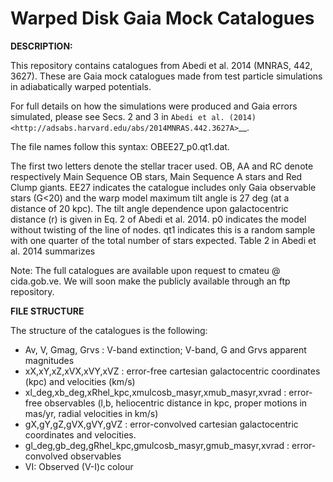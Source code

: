 Warped Disk Gaia Mock Catalogues 
======

**DESCRIPTION:**

This repository contains catalogues from Abedi et al. 2014 (MNRAS, 442, 3627). These are Gaia mock catalogues made from test particle simulations in adiabatically warped potentials. 

For full details on how the simulations were produced and Gaia errors simulated, please see Secs. 2 and 3 in `Abedi et al. (2014) <http://adsabs.harvard.edu/abs/2014MNRAS.442.3627A>`__.

The file names follow this syntax: OBEE27_p0.qt1.dat.

The first two letters denote the stellar tracer used. OB, AA and RC denote respectively Main Sequence OB stars, Main Sequence A stars and Red Clump giants.
EE27 indicates the catalogue includes only Gaia observable stars (G<20) and the warp model maximum tilt angle is 27 deg (at a distance of 20 kpc). The tilt angle dependence upon galactocentric distance (r) is given in Eq. 2 of Abedi et al. 2014.
p0 indicates the model without twisting of the line of nodes.
qt1 indicates this is a random sample with one quarter of the total number of stars expected. Table 2 in Abedi et al. 2014 summarizes

Note: The full catalogues are available upon request to cmateu @ cida.gob.ve. We will soon make the publicly available through an ftp repository.

**FILE STRUCTURE**

The structure of the catalogues is the following:

- Av, V, Gmag, Grvs : V-band extinction; V-band, G and Grvs apparent magnitudes
- xX,xY,xZ,xVX,xVY,xVZ : error-free cartesian galactocentric coordinates (kpc) and velocities (km/s)
- xl_deg,xb_deg,xRhel_kpc,xmulcosb_masyr,xmub_masyr,xvrad : error-free observables (l,b, heliocentric distance in kpc, proper motions in mas/yr, radial velocities in km/s)
- gX,gY,gZ,gVX,gVY,gVZ : error-convolved cartesian galactocentric coordinates and velocities.
- gl_deg,gb_deg,gRhel_kpc,gmulcosb_masyr,gmub_masyr,xvrad : error-convolved observables
- VI: Observed (V-I)c colour
